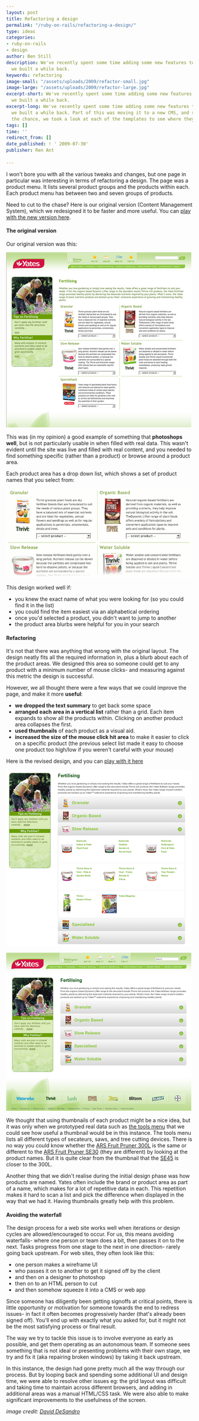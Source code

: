 ```yaml
---
layout: post
title: Refactoring a design
permalink: "/ruby-on-rails/refactoring-a-design/"
type: ideas
categories:
- ruby-on-rails
- design
author: Ben Still
description: We've recently spent some time adding some new features to a site that
  we built a while back.
keywords: refactoring
image-small: "/assets/uploads/2009/refactor-small.jpg"
image-large: "/assets/uploads/2009/refactor-large.jpg"
excerpt-short: We've recently spent some time adding some new features to a site that
  we built a while back.
excerpt-long: We've recently spent some time adding some new features to a site that
  we built a while back. Part of this was moving it to a new CMS, and since we had
  the chance, we took a look at each of the templates to see where they could be improved.
tags: []
time: ''
redirect_from: []
date_published: ! ' 2009-07-30'
publisher: Ren Ant

---
```

I won't bore you with all the various tweaks and changes, but one page in particular was interesting in terms of refactoring a design. The page was a product menu. It lists several product groups and the products within each. Each product menu has between two and seven groups of products.

Need to cut to the chase? Here is our original version (Content Management System), which we redesigned it to be faster and more useful. You can [play with the new version here](http://yates.co.nz/products/fertilising/).

#### The original version

Our original version was this:

[![original version screenshot](/assets/uploads/2009/yates-original-version.jpg)](http://www.flickr.com/photos/26091646@N08/2442027383/)

This was (in my opinion) a good example of something that **photoshops well**, but is not particularly usable in when filled with real data. This wasn't evident until the site was live and filled with real content, and you needed to find something specific (rather than a product) or browse around a product area.

Each product area has a drop down list, which shows a set of product names that you select from:

[![Existing product menu detail](/assets/uploads/2009/yates-existing-product-menu.gif)](http://www.flickr.com/photos/26091646@N08/2442851158/)

This design worked well if:

- you knew the exact name of what you were looking for (so you could find it in the list)
- you could find the item easiest via an alphabetical ordering
- once you'd selected a product, you didn't want to jump to another
- the product area blurbs were helpful for you in your search

#### Refactoring

It's not that there was anything that wrong with the original layout. The design neatly fits all the required information in, plus a blurb about each of the product areas. We designed this area so someone could get to any product with a minimum number of mouse clicks- and measuring against this metric the design is successful.

However, we all thought there were a few ways that we could improve the page, and make it more **useful**:

- **we dropped the text summary** to get back some space
- **arranged each area in a vertical list** rather than a grid. Each item expands to show all the products within. Clicking on another product area collapses the first.
- **used thumbnails** of each product as a visual aid.
- **increased the size of the mouse click hit area** to make it easier to click on a specific product (the previous select list made it easy to choose one product too high/low if you weren't careful with your mouse)

Here is the revised design, and you can [play with it here](http://yates.co.nz/products/fertilising/)

[![Revised design for the Yates product menu](/assets/uploads/2009/yates-revised-design-expanded.jpg)](http://www.flickr.com/photos/26091646@N08/2442871682/)

[![Revised design for the Yates product menu](/assets/uploads/2009/yates-revised-design.jpg)](http://www.flickr.com/photos/26091646@N08/2442027585/)

We thought that using thumbnails of each product might be a nice idea, but it was only when we prototyped real data such as [the tools menu](http://yates.co.nz/products/books-tools-and-propagation/) that we could see how useful a thumbnail would be in this instance. The tools menu lists all different types of secateurs, saws, and tree cutting devices. There is no way you could know whether the [ARS Fruit Pruner 300L](http://yates.co.nz/products/books-tools-and-propagation/tools/ars-fruit-pruner-300l/) is the same or different to the [ARS Fruit Pruner SE30](http://yates.co.nz/products/books-tools-and-propagation/tools/ars-fruit-pruner-se30/) (they are different) by looking at the product names. But it is quite clear from the thumbnail that the [SE45](http://yates.co.nz/products/books-tools-and-propagation/tools/ars-fruit-pruner-se45/) is closer to the 300L.

Another thing that we didn't realise during the initial design phase was how products are named. Yates often include the brand or product area as part of a name, which makes for a lot of repetitive data in each. This repetition makes it hard to scan a list and pick the difference when displayed in the way that we had it. Having thumbnails greatly help with this problem.

#### Avoiding the waterfall

The design process for a web site works well when iterations or design cycles are allowed/encouraged to occur. For us, this means avoiding waterfalls- where one person or team does a bit, then passes it on to the next. Tasks progress from one stage to the next in one direction- rarely going back upstream. For web sites, they often look like this:

- one person makes a wireframe UI
- who passes it on to another to get it signed off by the client
- and then on a designer to photoshop
- then on to an HTML person to cut
- and then somehow squeeze it into a CMS or web app

Since someone has diligently been getting signoffs at critical points, there is little opportunity or motivation for someone towards the end to redress issues- in fact it often becomes progressively harder (that's already been signed off). You'll end up with exactly what you asked for, but it might not be the most satisfying process or final result.

The way we try to tackle this issue is to involve everyone as early as possible, and get them operating as an autonomous team. If someone sees something that is not ideal or presenting problems with their own stage, we try and fix it (aka repairing broken windows) by taking it back upstream.

In this instance, the design had gone pretty much all the way through our process. But by looping back and spending some additional UI and design time, we were able to resolve other issues eg: the grid layout was difficult and taking time to maintain across different browsers, and adding in additional areas was a manual HTML/CSS task. We were also able to make significant improvements to the usefulness of the screen.

*image credit: [David DeSandro](https://www.flickr.com/photos/nemoorange/)*